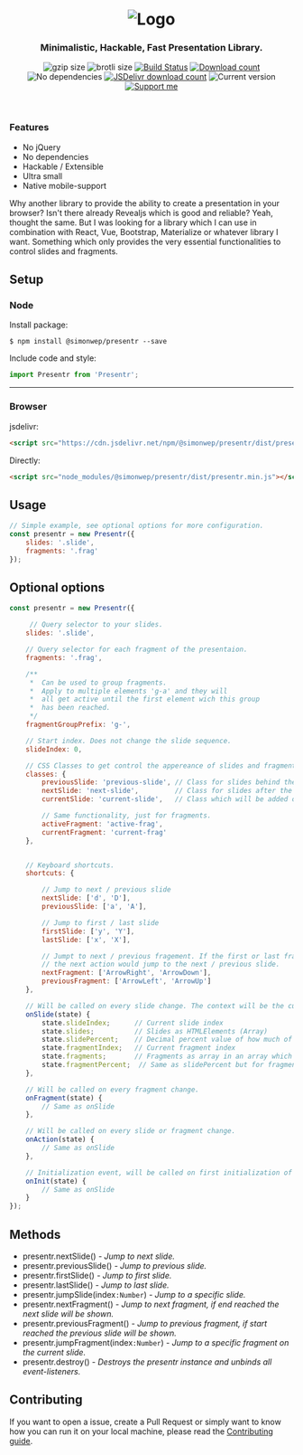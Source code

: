<h1 align="center">
    <img src="logo.png" alt="Logo">
</h1>

<h3 align="center">
    Minimalistic, Hackable, Fast Presentation Library.
</h3>


<p align="center">
  <img alt="gzip size" src="https://img.badgesize.io/https://raw.githubusercontent.com/Simonwep/presentr/master/dist/presentr.min.js?compression=gzip&style=flat-square">
  <img alt="brotli size" src="https://img.badgesize.io/https://raw.githubusercontent.com/Simonwep/presentr/master/dist/presentr.min.js?compression=brotli&style=flat-square">
  <a href="https://travis-ci.org/Simonwep/presentr"><img
     alt="Build Status"
     src="https://img.shields.io/travis/Simonwep/presentr.svg?style=popout-square"></a>
  <a href="https://www.npmjs.com/package/@simonwep/presentr"><img
     alt="Download count"
     src="https://img.shields.io/npm/dm/@simonwep/presentr.svg?style=popout-square"></a>
  <img alt="No dependencies" src="https://img.shields.io/badge/dependencies-none-27ae60.svg?style=popout-square">
  <a href="https://www.jsdelivr.com/package/npm/@simonwep/presentr"><img
     alt="JSDelivr download count"
     src="https://data.jsdelivr.com/v1/package/npm/@simonwep/presentr/badge"></a>
  <img alt="Current version"
       src="https://img.shields.io/github/tag/Simonwep/presentr.svg?color=3498DB&label=version&style=flat-square">
  <a href="https://www.patreon.com/simonwep"><img
     alt="Support me"
     src="https://img.shields.io/badge/patreon-support-3498DB.svg?style=popout-square"></a>
</p>

<br>

### Features
* No jQuery
* No dependencies
* Hackable / Extensible
* Ultra small
* Native mobile-support

Why another library to provide the ability to create a presentation in your browser?
Isn't there already Revealjs which is good and reliable?
Yeah, thought the same. But I was looking for a library which I can use in combination with React, Vue, Bootstrap, Materialize or whatever library I want.
Something which only provides the very essential functionalities to control slides and fragments.

## Setup

### Node
Install package:
```shell
$ npm install @simonwep/presentr --save
```

Include code and style:
```js
import Presentr from 'Presentr';
```
---
### Browser

jsdelivr:
```html
<script src="https://cdn.jsdelivr.net/npm/@simonwep/presentr/dist/presentr.min.js"></script>
```

Directly:
```html
<script src="node_modules/@simonwep/presentr/dist/presentr.min.js"></script>
```

## Usage
```javascript
// Simple example, see optional options for more configuration.
const presentr = new Presentr({
    slides: '.slide',
    fragments: '.frag'
});
```

## Optional options
```javascript
const presentr = new Presentr({

     // Query selector to your slides.
    slides: '.slide',

    // Query selector for each fragment of the presentaion.
    fragments: '.frag',

    /**
     *  Can be used to group fragments.
     *  Apply to multiple elements 'g-a' and they will 
     *  all get active until the first element wich this group 
     *  has been reached.
     */
    fragmentGroupPrefix: 'g-',

    // Start index. Does not change the slide sequence.
    slideIndex: 0,

    // CSS Classes to get control the appereance of slides and fragments
    classes: {
        previousSlide: 'previous-slide', // Class for slides behind the current one
        nextSlide: 'next-slide',         // Class for slides after the current one
        currentSlide: 'current-slide',   // Class which will be added only to the current slide.

        // Same functionality, just for fragments.
        activeFragment: 'active-frag',
        currentFragment: 'current-frag'
    },


    // Keyboard shortcuts.
    shortcuts: {

        // Jump to next / previous slide
        nextSlide: ['d', 'D'],
        previousSlide: ['a', 'A'],

        // Jump to first / last slide
        firstSlide: ['y', 'Y'],
        lastSlide: ['x', 'X'],

        // Jumpt to next / previous fragement. If the first or last fragment is reached,
        // the next action would jump to the next / previous slide.
        nextFragment: ['ArrowRight', 'ArrowDown'],
        previousFragment: ['ArrowLeft', 'ArrowUp']
    },

    // Will be called on every slide change. The context will be the current presentr instance.
    onSlide(state) {
        state.slideIndex;      // Current slide index
        state.slides;          // Slides as HTMLElements (Array)
        state.slidePercent;    // Decimal percent value of how much of your slides are over
        state.fragmentIndex;   // Current fragment index
        state.fragments;       // Fragments as array in an array which index is the slide index
        state.fragmentPercent;  // Same as slidePercent but for fragments on the current slide
    },

    // Will be called on every fragment change.
    onFragment(state) {
        // Same as onSlide
    },

    // Will be called on every slide or fragment change.
    onAction(state) {
        // Same as onSlide
    },

    // Initialization event, will be called on first initialization of presenter.
    onInit(state) {
        // Same as onSlide
    }
});
```

## Methods
* presentr.nextSlide() _- Jump to next slide._
* presentr.previousSlide() _- Jump to previous slide._
* presentr.firstSlide() _- Jump to first slide._
* presentr.lastSlide() _- Jump to last slide._
* presentr.jumpSlide(index`:Number`) _- Jump to a specific slide._
* presentr.nextFragment() _- Jump to next fragment, if end reached the next slide will be shown._
* presentr.previousFragment() _- Jump to previous fragment, if start reached the previous slide will be shown._
* presentr.jumpFragment(index`:Number`) _- Jump to a specific fragment on the current slide._
* presentr.destroy() _- Destroys the presentr instance and unbinds all event-listeners._

## Contributing
If you want to open a issue, create a Pull Request or simply want to know how you can run it on your local machine, please read the [Contributing guide](https://github.com/Simonwep/presentr/blob/master/.github/CONTRIBUTING.md).